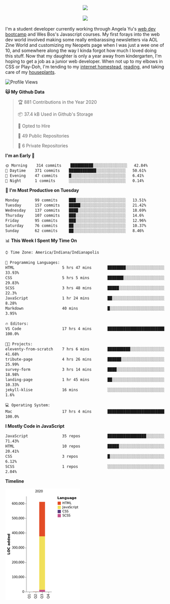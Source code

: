 <p align="center"><img src="https://i.imgur.com/wJsitMz.gif"></p>
<p align="center">
<img src="https://i.imgur.com/yc24RM2.png" width="400">
</p>

I'm a student developer currently working through Angela Yu's [web dev bootcamp](https://www.udemy.com/course/the-complete-web-development-bootcamp/) and Wes Bos's Javascript courses. My first forays into the web dev world involved making some really embarassing newsletters via AOL Zine World and customizing my Neopets page when I was just a wee one of 10, and somewhere along the way I kinda forgot how much I loved doing this stuff. Now that my daughter is only a year away from kindergarten, I'm hoping to get a job as a junior web developer. When not up to my elbows in CSS or Play-Doh, I'm tending to my [internet homestead](https://jennymikac.dev), [reading](https://www.goodreads.com/user/show/63139573-jenny-mikac), and taking care of my [houseplants](https://www.notion.so/codexvitae/Houseplants-3b1370377d9845dc8166373f166224b3).

<!--START_SECTION:waka-->
![Profile Views](http://img.shields.io/badge/Profile%20Views-10-blue)

**🐱 My Github Data** 

> 🏆 881 Contributions in the Year 2020
 > 
> 📦 37.4 kB Used in Github's Storage 
 > 
> 💼 Opted to Hire
 > 
> 📜 49 Public Repositories
 > 
> 🔑 6 Private Repositories 

**I'm an Early 🐤** 

```text
🌞 Morning    314 commits    ██████████░░░░░░░░░░░░░░░   42.84% 
🌆 Daytime    371 commits    ████████████░░░░░░░░░░░░░   50.61% 
🌃 Evening    47 commits     █░░░░░░░░░░░░░░░░░░░░░░░░   6.41% 
🌙 Night      1 commits      ░░░░░░░░░░░░░░░░░░░░░░░░░   0.14%

```
📅 **I'm Most Productive on Tuesday** 

```text
Monday       99 commits     ███░░░░░░░░░░░░░░░░░░░░░░   13.51% 
Tuesday      157 commits    █████░░░░░░░░░░░░░░░░░░░░   21.42% 
Wednesday    137 commits    ████░░░░░░░░░░░░░░░░░░░░░   18.69% 
Thursday     107 commits    ███░░░░░░░░░░░░░░░░░░░░░░   14.6% 
Friday       95 commits     ███░░░░░░░░░░░░░░░░░░░░░░   12.96% 
Saturday     76 commits     ██░░░░░░░░░░░░░░░░░░░░░░░   10.37% 
Sunday       62 commits     ██░░░░░░░░░░░░░░░░░░░░░░░   8.46%

```


📊 **This Week I Spent My Time On** 

```text
⌚︎ Time Zone: America/Indiana/Indianapolis

💬 Programming Languages: 
HTML                     5 hrs 47 mins       ████████░░░░░░░░░░░░░░░░░   33.93% 
CSS                      5 hrs 5 mins        ███████░░░░░░░░░░░░░░░░░░   29.83% 
SCSS                     3 hrs 48 mins       █████░░░░░░░░░░░░░░░░░░░░   22.3% 
JavaScript               1 hr 24 mins        ██░░░░░░░░░░░░░░░░░░░░░░░   8.28% 
Markdown                 40 mins             █░░░░░░░░░░░░░░░░░░░░░░░░   3.95%

🔥 Editors: 
VS Code                  17 hrs 4 mins       █████████████████████████   100.0%

🐱‍💻 Projects: 
eleventy-from-scratch    7 hrs 6 mins        ██████████░░░░░░░░░░░░░░░   41.68% 
tribute-page             4 hrs 26 mins       ██████░░░░░░░░░░░░░░░░░░░   25.99% 
survey-form              3 hrs 14 mins       ████░░░░░░░░░░░░░░░░░░░░░   18.98% 
landing-page             1 hr 45 mins        ██░░░░░░░░░░░░░░░░░░░░░░░   10.33% 
jekyll-klise             16 mins             ░░░░░░░░░░░░░░░░░░░░░░░░░   1.6%

💻 Operating System: 
Mac                      17 hrs 4 mins       █████████████████████████   100.0%

```

**I Mostly Code in JavaScript** 

```text
JavaScript               35 repos            █████████████████░░░░░░░░   71.43% 
HTML                     10 repos            █████░░░░░░░░░░░░░░░░░░░░   20.41% 
CSS                      3 repos             █░░░░░░░░░░░░░░░░░░░░░░░░   6.12% 
SCSS                     1 repos             ░░░░░░░░░░░░░░░░░░░░░░░░░   2.04%

```


**Timeline**

![Chart not found](https://github.com/maudlinmandrake/maudlinmandrake/blob/master/charts/bar_graph.png) 


<!--END_SECTION:waka-->
